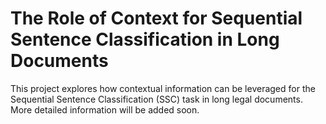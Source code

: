 # The Role of Context for Sequential Sentence Classification in Long Documents

This project explores how contextual information can be leveraged for the Sequential Sentence Classification (SSC) task in long legal documents. More detailed information will be added soon.
